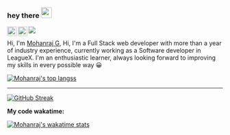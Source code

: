 ### hey there <img src="https://media.giphy.com/media/hvRJCLFzcasrR4ia7z/giphy.gif" width="25px">

<a href="https://twitter.com/Mohanraj2k00">
  <img align="left" alt="Mohanraj G | Twitter" width="22px" src="https://raw.githubusercontent.com/peterthehan/peterthehan/master/assets/twitter.svg" />
</a>
<a href="https://www.linkedin.com/in/mohanraj-g-15a85622a/">
  <img align="left" alt="Mohanraj G" width="22px" src="https://raw.githubusercontent.com/peterthehan/peterthehan/master/assets/linkedin.svg" />
</a>

![](https://visitor-badge.glitch.me/badge?page_id=raj2k00&left_color=RebeccaPurple&right_color=coral)

Hi, I'm [Mohanraj G](https://raj2k00.netlify.app/), Hi, I'm a Full Stack web developer with more than a year of industry experience, currently working as a Software developer in LeagueX. I'm an enthusiastic learner, always looking forward to improving my skills in every possible way 😀

[![Mohanraj's top langss](https://github-readme-stats.vercel.app/api/top-langs/?username=raj2k00&layout=compact)](https://github.com/raj2k00)

<hr/>

[![GitHub Streak](https://streak-stats.demolab.com/?user=raj2k00)](https://git.io/streak-stats)

**My code wakatime:**

[![Mohanraj's wakatime stats](https://github-readme-stats.vercel.app/api/wakatime?username=raj2k00)](https://github.com/anuraghazra/github-readme-stats)
